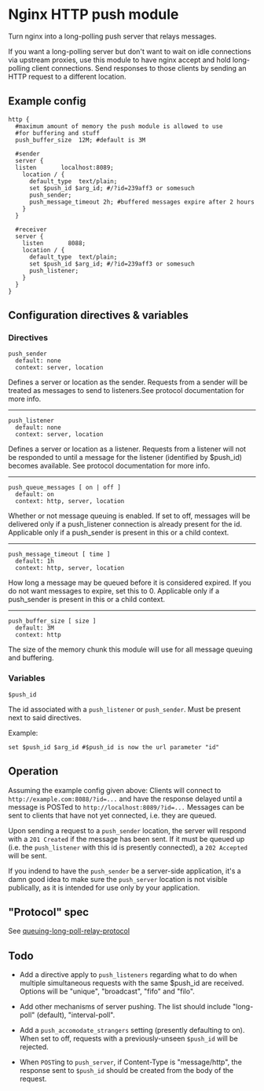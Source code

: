 # Nginx HTTP push module

Turn nginx into a long-polling push server that relays messages. 

If you want a long-polling server but don't want to wait on idle connections 
via upstream proxies, use this module to have nginx accept and hold 
long-polling client connections. Send responses to those clients by sending 
an HTTP request to a different location.

## Example config

	http {
	  #maximum amount of memory the push module is allowed to use 
	  #for buffering and stuff
	  push_buffer_size	12M; #default is 3M

	  #sender
	  server {
	  listen       localhost:8089; 
	    location / {
	      default_type  text/plain;
	      set $push_id $arg_id; #/?id=239aff3 or somesuch
	      push_sender;
	      push_message_timeout 2h; #buffered messages expire after 2 hours
	    }
	  }

	  #receiver
	  server {
	    listen       8088;
	    location / {
	      default_type  text/plain;
	      set $push_id $arg_id; #/?id=239aff3 or somesuch
	      push_listener;
	    }
	  }
	}

## Configuration directives & variables

### Directives

	push_sender
	  default: none
	  context: server, location

Defines a server or location as the sender. Requests from a sender will be 
treated as messages to send to listeners.See protocol documentation 
for more info. 

---

	push_listener
	  default: none
	  context: server, location
  
Defines a server or location as a listener. Requests from a listener will 
not be responded to until a message for the listener (identified by 
$push_id) becomes available. See protocol documentation for more info. 

---

	push_queue_messages [ on | off ]
	  default: on
	  context: http, server, location
  
Whether or not message queuing is enabled. If set to off, messages will be 
delivered only if a push_listener connection is already present for the id. 
Applicable only if a push_sender is present in this or a child context. 

---

	push_message_timeout [ time ]
	  default: 1h
	  context: http, server, location

How long a message may be queued before it is considered expired. If you do 
not want messages to expire, set this to 0. Applicable only if a push_sender 
is present in this or a child context. 

---

	push_buffer_size [ size ]
	  default: 3M
	  context: http

The size of the memory chunk this module will use for all message queuing 
and buffering. 

### Variables

	$push_id

The id associated with a `push_listener` or `push_sender`. Must be present next
to said directives.

Example:

	set $push_id $arg_id #$push_id is now the url parameter "id"


## Operation
Assuming the example config given above:
Clients will connect to `http://example.com:8088/?id=...` and have the 
response delayed until a message is POSTed to `http://localhost:8089/?id=...`
Messages can be sent to clients that have not yet connected, i.e. they are 
queued.

Upon sending a request to a `push_sender` location, the server will respond with 
a `201 Created` if the message has been sent. If it must be queued up (i.e. the 
`push_listener` with this id is presently connected), a `202 Accepted` will be sent.
 
If you indend to have the `push_sender` be a server-side application, 
it's a damn good idea to make sure the `push_server` location is not visible
publically, as it is intended for use only by your application.

## "Protocol" spec

See [queuing-long-poll-relay-protocol](http://wiki.github.com/slact/nginx_http_push_module/queuing-long-poll-relay-protocol)

## Todo

- Add a directive apply to `push_listeners` regarding what to do when 
  multiple simultaneous requests with the same $push_id are received.
  Options will be "unique", "broadcast", "fifo" and "filo".

- Add other mechanisms of server pushing. The list should include
  "long-poll" (default), "interval-poll".

- Add a `push_accomodate_strangers` setting (presently defaulting to on). 
  When set to off, requests with a previously-unseen `$push_id` 
  will be rejected. 

- When `POST`ing to `push_server`, if Content-Type is "message/http", the 
  response sent to `$push_id` should be created from the body of the request.

